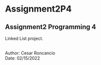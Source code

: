 # Assignment2P4
Assignment2 Programming 4
-----------------------------------------------------------------------------

Linked List project.

<br>
Author: Cesar Roncancio <br>
Date: 02/15/2022
